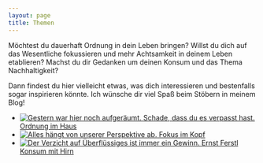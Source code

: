 ```yaml
---
layout: page
title: Themen
---
```


Möchtest du dauerhaft Ordnung in dein Leben bringen? Willst du dich auf das
Wesentliche fokussieren und mehr Achtsamkeit in deinem Leben etablieren? Machst
du dir Gedanken um deinen Konsum und das Thema Nachhaltigkeit?

Dann findest du hier vielleicht etwas, was dich interessieren und bestenfalls
sogar inspirieren könnte. Ich wünsche dir viel Spaß beim Stöbern in meinem Blog!

<ul class="categories">
<li>
<a href="{{site.baseurl}}/categories/Ordnung.html">
<img src="{{site.baseurl}}/assets/img/categories/Ordnung.jpg" alt="Gestern war hier noch aufgeräumt. Schade, dass du es verpasst hast."/>
<span>Ordnung im Haus</span>
</a>
</li>
<li>
<a href="{{site.baseurl}}/categories/Perspektive.html">
<img src="{{site.baseurl}}/assets/img/categories/Perspektive.jpg" alt="Alles hängt von unserer Perspektive ab."/>
<span>Fokus im Kopf</span>
</a>
</li>
<li>
<a href="{{site.baseurl}}/categories/Nachhaltigkeit.html">
<img src="{{site.baseurl}}/assets/img/categories/Nachhaltigkeit.jpg" alt="Der Verzicht auf Überflüssiges ist immer ein Gewinn. Ernst Ferstl"/>
<span>Konsum mit Hirn</span>
</a>
</li>
</ul>
